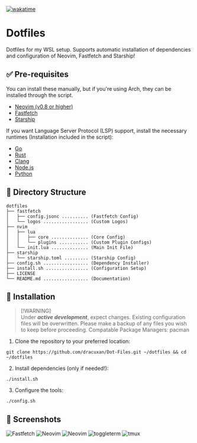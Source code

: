[![wakatime](https://wakatime.com/badge/user/0d75cfc5-da70-41b7-b8c8-661ef9d8338b/project/9358976a-67c2-4357-8140-bd4a4c743b96.svg)](https://wakatime.com/badge/user/0d75cfc5-da70-41b7-b8c8-661ef9d8338b/project/9358976a-67c2-4357-8140-bd4a4c743b96)

# Dotfiles

Dotfiles for my WSL setup. Supports automatic installation of dependencies and configuration of Neovim, Fastfetch and Starship!

## ✅ Pre-requisites

You can install these manually, but if you're using Arch, they can be installed through the script.

- [Neovim (v0.8 or higher)](https://neovim.io/)
- [Fastfetch](https://github.com/fastfetch-cli/fastfetch)
- [Starship](https://starship.rs/)

If you want Language Server Protocol (LSP) support, install the necessary runtimes (Installation included in the script):

- [Go](https://go.dev/)
- [Rust](https://www.rust-lang.org/)
- [Clang](https://clang.llvm.org/)
- [Node.js](https://nodejs.org/)
- [Python](https://www.python.org/)

## 📁 Directory Structure

```
dotfiles
├── fastfetch
│   ├── config.jsonc .......... (Fastfetch Config)
│   └── logos ................. (Custom Logos)
├── nvim
│   ├── lua
│   │   ├── core .............. (Core Config)
│   │   └── plugins ........... (Custom Plugin Configs)
│   └── init.lua .............. (Main Init File)
├── starship
│   └── starship.toml ......... (Starship Config)
├── config.sh ................. (Dependency Installer)
├── install.sh ................ (Configuration Setup)
├── LICENSE
└── README.md ................. (Documentation)
```

## 🚀 Installation

> [!WARNING]\
> Under _**active development**_, expect changes. Existing configuration files will be overwritten. Please make a backup of any files you wish to keep before proceeding.
> Compatable Package Managers: pacman

1. Clone the repository to your preferred location:

```
git clone https://github.com/dracuxan/Dot-Files.git ~/dotfiles && cd ~/dotfiles
```

2. Install dependencies (only if needed!):

```
./install.sh
```

3. Configure the tools:

```
./config.sh
```

## 📸 Screenshots

![Fastfetch](https://github.com/user-attachments/assets/31804d54-ff43-45c6-8f1b-79e3ae28cd0d)
![Neovim](https://github.com/user-attachments/assets/cb92ce16-dd48-48de-aea7-0d83d5bd2709)
![Neovim](https://github.com/user-attachments/assets/ab2f30a2-6305-4d98-af52-cd81d4dc5b1f)
![toggleterm](https://github.com/user-attachments/assets/e465ac94-6129-469a-94f4-8658a2dbc416)
![tmux](https://github.com/user-attachments/assets/e72e1d81-1c6a-4da1-b68c-6859778b783d)
